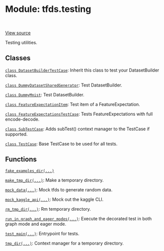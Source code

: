 <div itemscope itemtype="http://developers.google.com/ReferenceObject">
<meta itemprop="name" content="tfds.testing" />
<meta itemprop="path" content="Stable" />
</div>

# Module: tfds.testing

<table class="tfo-notebook-buttons tfo-api" align="left">
</table>

<a target="_blank" href="https://github.com/tensorflow/datasets/tree/master/tensorflow_datasets/testing/__init__.py">View
source</a>

Testing utilities.



## Classes

[`class DatasetBuilderTestCase`](../tfds/testing/DatasetBuilderTestCase.md): Inherit this class to test your DatasetBuilder class.

[`class DummyDatasetSharedGenerator`](../tfds/testing/DummyDatasetSharedGenerator.md): Test DatasetBuilder.

[`class DummyMnist`](../tfds/testing/DummyMnist.md): Test DatasetBuilder.

[`class FeatureExpectationItem`](../tfds/testing/FeatureExpectationItem.md): Test item of a FeatureExpectation.

[`class FeatureExpectationsTestCase`](../tfds/testing/FeatureExpectationsTestCase.md): Tests FeatureExpectations with full encode-decode.

[`class SubTestCase`](../tfds/testing/SubTestCase.md): Adds subTest() context
manager to the TestCase if supported.

[`class TestCase`](../tfds/testing/TestCase.md): Base TestCase to be used for all tests.

## Functions

[`fake_examples_dir(...)`](../tfds/testing/fake_examples_dir.md)

[`make_tmp_dir(...)`](../tfds/testing/make_tmp_dir.md): Make a temporary
directory.

[`mock_data(...)`](../tfds/testing/mock_data.md): Mock tfds to generate random
data.

[`mock_kaggle_api(...)`](../tfds/testing/mock_kaggle_api.md): Mock out the
kaggle CLI.

[`rm_tmp_dir(...)`](../tfds/testing/rm_tmp_dir.md): Rm temporary directory.

[`run_in_graph_and_eager_modes(...)`](../tfds/testing/run_in_graph_and_eager_modes.md): Execute the decorated test in both graph mode and eager mode.

[`test_main(...)`](../tfds/testing/test_main.md): Entrypoint for tests.

[`tmp_dir(...)`](../tfds/testing/tmp_dir.md): Context manager for a temporary directory.

